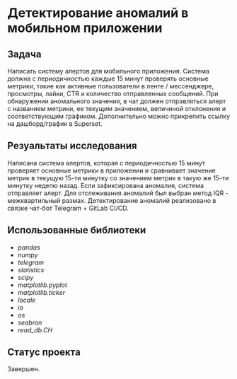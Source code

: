 # Детектирование аномалий в мобильном приложении

## Задача
Написать систему алертов для мобильного приложения. Система должна с периодичностью каждые 15 минут проверять основные метрики, такие как активные пользователи в ленте / мессенджере, просмотры, лайки, CTR и количество отправленных сообщений. При обнаружении аномального значения, в чат должен отправляться алерт с названием метрики, ее текущим значением, величиной отклонения и соответствующим графиком. Дополнительно можно прикрепить ссылку на дашборд/график в Superset.

## Резуальтаты исследования
Написана система алертов, которая с периодичностью 15 минут проверяет основные метрики в приложении и сравнивает значение метрик в текущую 15-ти минутку со значением метрик в такую же 15-ти минутку неделю назад. Если зафиксирована аномалия, система отправляет алерт. Для отслеживания аномалий был выбран метод IQR - межквартильный размах. Детектирование аномалий реализовано в связке чат-бот Telegram  + GitLab CI/CD.

## Использованные библиотеки
- *pandas*
- *numpy*
- *telegram*
- *statistics*
- *scipy*
- *matplotlib.pyplot*
- *matplotlib.ticker*
- *locale*
- *io*
- *os*
- *seabron*
- *read_db.CH*

## Статус проекта
Завершен.
